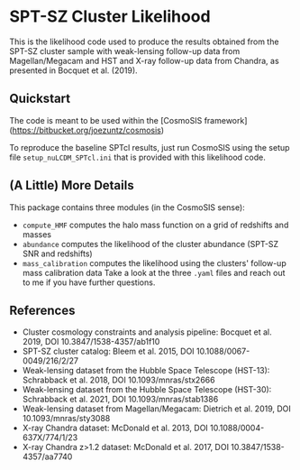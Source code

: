 # SPT-SZ Cluster Likelihood

This is the likelihood code used to produce the results obtained from the SPT-SZ
cluster sample with weak-lensing follow-up data from Magellan/Megacam and HST
and X-ray follow-up data from Chandra, as presented in Bocquet et al. (2019).

## Quickstart

The code is meant to be used within the [CosmoSIS framework]
(https://bitbucket.org/joezuntz/cosmosis)

To reproduce the baseline SPTcl results, just run CosmoSIS using the setup file
`setup_nuLCDM_SPTcl.ini` that is provided with this likelihood code.

## (A Little) More Details

This package contains three modules (in the CosmoSIS sense):
* `compute_HMF` computes the halo mass function on a grid of redshifts and masses
* `abundance` computes the likelihood of the cluster abundance (SPT-SZ SNR and redshifts)
* `mass_calibration` computes the likelihood using the clusters' follow-up mass calibration data
Take a look at the three `.yaml` files and reach out to me if you have further
questions.

## References

* Cluster cosmology constraints and analysis pipeline: Bocquet et al. 2019, DOI 10.3847/1538-4357/ab1f10
* SPT-SZ cluster catalog: Bleem et al. 2015, DOI 10.1088/0067-0049/216/2/27
* Weak-lensing dataset from the Hubble Space Telescope (HST-13): Schrabback et al. 2018, DOI 10.1093/mnras/stx2666
* Weak-lensing dataset from the Hubble Space Telescope (HST-30): Schrabback et al. 2021, DOI 10.1093/mnras/stab1386
* Weak-lensing dataset from Magellan/Megacam: Dietrich et al. 2019, DOI 10.1093/mnras/sty3088
* X-ray Chandra dataset: McDonald et al. 2013, DOI 10.1088/0004-637X/774/1/23
* X-ray Chandra z>1.2 dataset: McDonald et al. 2017, DOI 10.3847/1538-4357/aa7740

